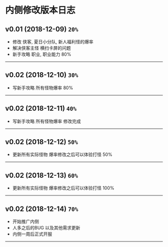 # 内侧修改版本日志
## v0.01 (2018-12-09) `20%`
 - 修改 侠客, 夏日小分队, 新人福利怪的爆率
 - 解决侠客主怪 横扫卡屏的问题
 - 新手攻略 职业, 职业能力 80%
---
## v0.02 (2018-12-10) `30%`
 - 写新手攻略 所有怪物爆率 80%
---
## v0.02 (2018-12-11) `40%`
 - 写新手攻略 所有怪物爆率 修改完成
---
## v0.02 (2018-12-12) `50%`
 - 更新所有实际怪物 爆率修改之后可以体验打怪 50%
---
## v0.02 (2018-12-13) `60%`
 - 更新所有实际怪物 爆率修改之后可以体验打怪 100%
---
## v0.02 (2018-12-14) `70%`
 - 开始推广内侧
 - 人多之后的BUG 以及其他需求更新
 - 内侧一周后正式开服
---